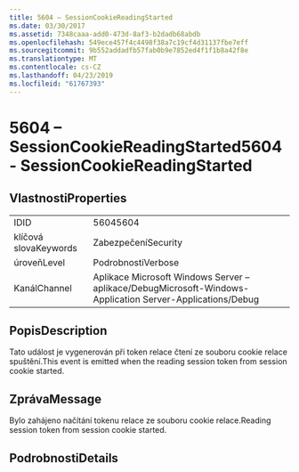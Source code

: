 ```yaml
---
title: 5604 – SessionCookieReadingStarted
ms.date: 03/30/2017
ms.assetid: 7348caaa-add0-473d-8af3-b2dadb68abdb
ms.openlocfilehash: 549ece457f4c4498f38a7c19cf4d31137fbe7eff
ms.sourcegitcommit: 9b552addadfb57fab0b9e7852ed4f1f1b8a42f8e
ms.translationtype: MT
ms.contentlocale: cs-CZ
ms.lasthandoff: 04/23/2019
ms.locfileid: "61767393"
---
```

# <a name="5604---sessioncookiereadingstarted"></a><span data-ttu-id="752d3-102">5604 – SessionCookieReadingStarted</span><span class="sxs-lookup"><span data-stu-id="752d3-102">5604 - SessionCookieReadingStarted</span></span>
## <a name="properties"></a><span data-ttu-id="752d3-103">Vlastnosti</span><span class="sxs-lookup"><span data-stu-id="752d3-103">Properties</span></span>  
  
|||  
|-|-|  
|<span data-ttu-id="752d3-104">ID</span><span class="sxs-lookup"><span data-stu-id="752d3-104">ID</span></span>|<span data-ttu-id="752d3-105">5604</span><span class="sxs-lookup"><span data-stu-id="752d3-105">5604</span></span>|  
|<span data-ttu-id="752d3-106">klíčová slova</span><span class="sxs-lookup"><span data-stu-id="752d3-106">Keywords</span></span>|<span data-ttu-id="752d3-107">Zabezpečení</span><span class="sxs-lookup"><span data-stu-id="752d3-107">Security</span></span>|  
|<span data-ttu-id="752d3-108">úroveň</span><span class="sxs-lookup"><span data-stu-id="752d3-108">Level</span></span>|<span data-ttu-id="752d3-109">Podrobnosti</span><span class="sxs-lookup"><span data-stu-id="752d3-109">Verbose</span></span>|  
|<span data-ttu-id="752d3-110">Kanál</span><span class="sxs-lookup"><span data-stu-id="752d3-110">Channel</span></span>|<span data-ttu-id="752d3-111">Aplikace Microsoft Windows Server – aplikace/Debug</span><span class="sxs-lookup"><span data-stu-id="752d3-111">Microsoft-Windows-Application Server-Applications/Debug</span></span>|  
  
## <a name="description"></a><span data-ttu-id="752d3-112">Popis</span><span class="sxs-lookup"><span data-stu-id="752d3-112">Description</span></span>  
 <span data-ttu-id="752d3-113">Tato událost je vygenerován při token relace čtení ze souboru cookie relace spuštění.</span><span class="sxs-lookup"><span data-stu-id="752d3-113">This event is emitted when the reading session token from session cookie started.</span></span>  
  
## <a name="message"></a><span data-ttu-id="752d3-114">Zpráva</span><span class="sxs-lookup"><span data-stu-id="752d3-114">Message</span></span>  
 <span data-ttu-id="752d3-115">Bylo zahájeno načítání tokenu relace ze souboru cookie relace.</span><span class="sxs-lookup"><span data-stu-id="752d3-115">Reading session token from session cookie started.</span></span>  
  
## <a name="details"></a><span data-ttu-id="752d3-116">Podrobnosti</span><span class="sxs-lookup"><span data-stu-id="752d3-116">Details</span></span>
